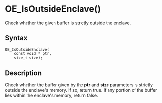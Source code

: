 # OE_IsOutsideEnclave()

Check whether the given buffer is strictly outside the enclave.

## Syntax

    OE_IsOutsideEnclave(
        const void * ptr,
        size_t size);
## Description 

Check whether the buffer given by the **ptr** and **size** parameters is strictly outside the enclave's memory. If so, return true. If any portion of the buffer lies within the enclave's memory, return false.



